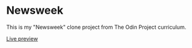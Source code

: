 # Newsweek

This is my "Newsweek" clone project from The Odin Project curriculum.

[Live preview](https://areebaishtiaq.github.io/Newsweek/)
